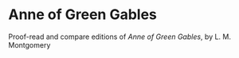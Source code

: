 # Anne of Green Gables
Proof-read and compare editions of _Anne of Green Gables_, by L. M. Montgomery